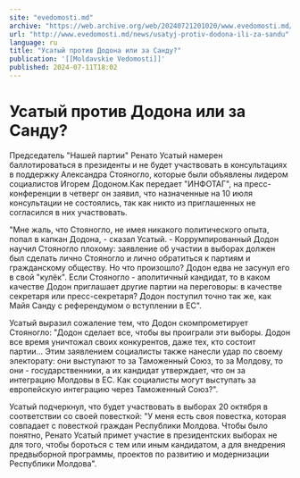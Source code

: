 ```yaml
---
site: "evedomosti.md"
archive: "https://web.archive.org/web/20240721201020/www.evedomosti.md/news/usatyj-protiv-dodona-ili-za-sandu"
url: "http://www.evedomosti.md/news/usatyj-protiv-dodona-ili-za-sandu"
language: ru
title: "Усатый против Додона или за Санду?"
publication: '[[Moldavskie Vedomosti]]'
published: 2024-07-11T18:02
---
```


# Усатый против Додона или за Санду?

Председатель "Нашей партии" Ренато Усатый намерен баллотироваться в президенты и не будет участвовать в консультациях в поддержку Александра Стояногло, которые были объявлены лидером социалистов Игорем Додоном.Как передает "ИНФОТАГ", на пресс-конференции в четверг он заявил, что назначенные на 10 июля консультации не состоялись, так как никто из приглашенных не согласился в них участвовать.

"Мне жаль, что Стояногло, не имея никакого политического опыта, попал в капкан Додона, - сказал Усатый. - Коррумпированный Додон научил Стояногло плохому: заявление об участии в выборах должен был сделать лично Стояногло и лично обратиться к партиям и гражданскому обществу. Но что произошло? Додон едва не засунул его в свой "кулёк". Если Стояногло - аполитичный кандидат, то в каком качестве Додон приглашает другие партии на переговоры: в качестве секретаря или пресс-секретаря? Додон поступил точно так же, как Майя Санду с референдумом о вступлении в ЕС".

Усатый выразил сожаление тем, что Додон скомпрометирует Стояногло: "Додон сделает все, чтобы вы проиграли эти выборы. Додон все время уничтожал своих конкурентов, даже тех, кто состоит партии... Этим заявлением социалисты также нанесли удар по своему электорату: они выступают то за Таможенный Союз, то за Молдову, то они - государственники, а их кандидат утверждает, что он за интеграцию Молдовы в ЕС. Как социалисты могут выступать за европейскую интеграцию через Таможенный Союз?".

Усатый подчеркнул, что будет участвовать в выборах 20 октября в соответствии со своей повесткой: "У меня есть своя повестка, которая совпадает с повесткой граждан Республики Молдова. Чтобы было понятно, Ренато Усатый примет участие в президентских выборах не для того, чтобы бороться с тем или иным кандидатом, а для внедрения предвыборной программы, проектов по развитию и модернизации Республики Молдова".